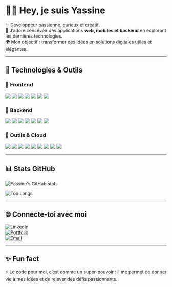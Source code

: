 # 👨‍💻 Hey, je suis Yassine  

✨ Développeur passionné, curieux et créatif.  
🚀 J’adore concevoir des applications **web, mobiles et backend** en explorant les dernières technologies.  
🌍 Mon objectif : transformer des idées en solutions digitales utiles et élégantes.  

---

## 🚀 Technologies & Outils  

### 🔹 Frontend  
<p>
  <img src="https://img.shields.io/badge/React-20232A?style=for-the-badge&logo=react&logoColor=61DAFB"/>
  <img src="https://img.shields.io/badge/Next.js-000000?style=for-the-badge&logo=nextdotjs&logoColor=white"/>
  <img src="https://img.shields.io/badge/Vite-646CFF?style=for-the-badge&logo=vite&logoColor=white"/>
  <img src="https://img.shields.io/badge/TailwindCSS-38B2AC?style=for-the-badge&logo=tailwindcss&logoColor=white"/>
  <img src="https://img.shields.io/badge/Bootstrap-7952B3?style=for-the-badge&logo=bootstrap&logoColor=white"/>
  <img src="https://img.shields.io/badge/React%20Native-20232A?style=for-the-badge&logo=react&logoColor=61DAFB"/>
  <img src="https://img.shields.io/badge/Angular-DD0031?style=for-the-badge&logo=angular&logoColor=white"/>
</p>

### 🔹 Backend  
<p>
  <img src="https://img.shields.io/badge/Spring%20Boot-6DB33F?style=for-the-badge&logo=springboot&logoColor=white"/>
  <img src="https://img.shields.io/badge/ASP.NET-512BD4?style=for-the-badge&logo=dotnet&logoColor=white"/>
  <img src="https://img.shields.io/badge/Node.js-339933?style=for-the-badge&logo=node.js&logoColor=white"/>
  <img src="https://img.shields.io/badge/Express.js-000000?style=for-the-badge&logo=express&logoColor=white"/>
  <img src="https://img.shields.io/badge/MongoDB-47A248?style=for-the-badge&logo=mongodb&logoColor=white"/>
  <img src="https://img.shields.io/badge/PostgreSQL-316192?style=for-the-badge&logo=postgresql&logoColor=white"/>
  <img src="https://img.shields.io/badge/MySQL-4479A1?style=for-the-badge&logo=mysql&logoColor=white"/>
</p>

### 🔹 Outils & Cloud  
<p>
  <img src="https://img.shields.io/badge/Docker-2496ED?style=for-the-badge&logo=docker&logoColor=white"/>
  <img src="https://img.shields.io/badge/Kubernetes-326CE5?style=for-the-badge&logo=kubernetes&logoColor=white"/>
  <img src="https://img.shields.io/badge/Git-F05032?style=for-the-badge&logo=git&logoColor=white"/>
  <img src="https://img.shields.io/badge/GitHub-181717?style=for-the-badge&logo=github&logoColor=white"/>
  <img src="https://img.shields.io/badge/Postman-FF6C37?style=for-the-badge&logo=postman&logoColor=white"/>
  <img src="https://img.shields.io/badge/Figma-F24E1E?style=for-the-badge&logo=figma&logoColor=white"/>
  <img src="https://img.shields.io/badge/Prisma-2D3748?style=for-the-badge&logo=prisma&logoColor=white"/>
  <img src="https://img.shields.io/badge/Drizzle%20ORM-FFCC00?style=for-the-badge&logo=drizzle&logoColor=black"/>
  <img src="https://img.shields.io/badge/Cloudinary-4285F4?style=for-the-badge&logo=cloudinary&logoColor=white"/>
</p>

---

## 📊 Stats GitHub  

![Yassine's GitHub stats](https://github-readme-stats.vercel.app/api?username=TonPseudo&show_icons=true&theme=tokyonight)  

![Top Langs](https://github-readme-stats.vercel.app/api/top-langs/?username=TonPseudo&layout=compact&theme=tokyonight)  

---

## 🌐 Connecte-toi avec moi  

[![LinkedIn](https://img.shields.io/badge/LinkedIn-blue?logo=linkedin&logoColor=white)](https://linkedin.com/in/ton-profil)  
[![Portfolio](https://img.shields.io/badge/Portfolio-%F0%9F%94%8E-lightgrey)](https://ton-portfolio.com)  
[![Email](https://img.shields.io/badge/Email-D14836?logo=gmail&logoColor=white)](mailto:ton.email@gmail.com)  

---

## ✨ Fun fact  
⚡ Le code pour moi, c’est comme un super-pouvoir : il me permet de donner vie à mes idées et de relever des défis passionnants.  
